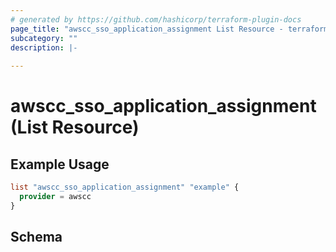 ```yaml
---
# generated by https://github.com/hashicorp/terraform-plugin-docs
page_title: "awscc_sso_application_assignment List Resource - terraform-provider-awscc"
subcategory: ""
description: |-
  
---
```


# awscc_sso_application_assignment (List Resource)



## Example Usage

```terraform
list "awscc_sso_application_assignment" "example" {
  provider = awscc
}
```

<!-- schema generated by tfplugindocs -->
## Schema
